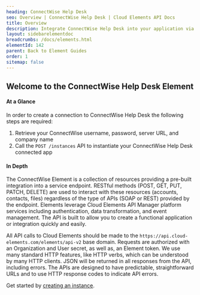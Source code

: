 ```yaml
---
heading: ConnectWise Help Desk
seo: Overview | ConnectWise Help Desk | Cloud Elements API Docs
title: Overview
description: Integrate ConnectWise Help Desk into your application via the Cloud Elements APIs.
layout: sidebarelementdoc
breadcrumbs: /docs/elements.html
elementId: 142
parent: Back to Element Guides
order: 1
sitemap: false
---
```


## Welcome to the ConnectWise Help Desk Element


#### At a Glance

In order to create a connection to ConnectWise Help Desk the following steps are required:

1. Retrieve your ConnectWise username, password, server URL, and company name
2. Call the `POST /instances` API to instantiate your ConnectWise Help Desk connected app

#### In Depth

The ConnectWise Element is a collection of resources providing a pre-built integration into a service endpoint. RESTful methods (POST, GET, PUT, PATCH, DELETE) are used to interact with these resources (accounts, contacts, files) regardless of the type of APIs (SOAP or REST) provided by the endpoint. Elements leverage Cloud Elements API Manager platform services including authentication, data transformation, and event management.  The API is built to allow you to create a functional application or integration quickly and easily.

All API calls to Cloud Elements should be made to the `https://api.cloud-elements.com/elements/api-v2` base domain. Requests are authorized with an Organization and User secret, as well as, an Element token.  We use many standard HTTP features, like HTTP verbs, which can be understood by many HTTP clients. JSON will be returned in all responses from the API, including errors. The APIs are designed to have predictable, straightforward URLs and to use HTTP response codes to indicate API errors.

Get started by [creating an instance](connectwise-helpdesk-create-instance.html).
